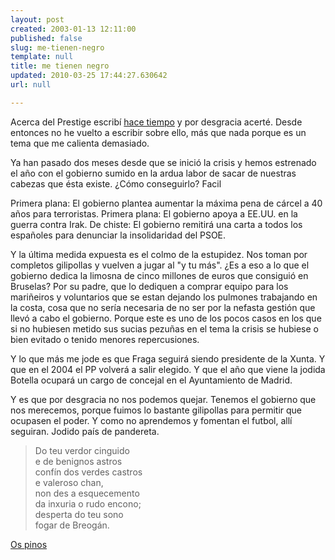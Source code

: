 ```yaml
---
layout: post
created: 2003-01-13 12:11:00
published: false
slug: me-tienen-negro
template: null
title: me tienen negro
updated: 2010-03-25 17:44:27.630642
url: null

---
```


Acerca del Prestige escribí <a href='/archives/000190'>hace tiempo</a> y por desgracia acerté. Desde entonces no he vuelto a escribir sobre ello, más que nada porque es un tema que me calienta demasiado.

Ya han pasado dos meses desde que se inició la crisis y hemos estrenado el año con el gobierno sumido en la ardua labor de sacar de nuestras cabezas que ésta existe. ¿Cómo conseguirlo? Facil

Primera plana: El gobierno plantea aumentar la máxima pena de cárcel a 40 años para terroristas.
Primera plana: El gobierno apoya a EE.UU. en la guerra contra Irak.
De chiste: El gobierno remitirá una carta a todos los españoles para denunciar la insolidaridad del PSOE.

Y la última medida expuesta es el colmo de la estupidez. Nos toman por completos gilipollas y vuelven a jugar al "y tu más". ¿Es a eso a lo que el gobierno dedica la limosna de cinco millones de euros que consiguió en Bruselas? 
Por su padre, que lo dediquen a comprar equipo para los mariñeiros y voluntarios que se estan dejando los pulmones trabajando en la costa, cosa que no sería necesaria de no ser por la nefasta gestión que llevó a cabo el gobierno.
Porque este es uno de los pocos casos en los que si no hubiesen metido sus sucias pezuñas en el tema la crisis se hubiese o bien evitado o tenido menores repercusiones.

Y lo que más me jode es que Fraga seguirá siendo presidente de la Xunta. Y que en el 2004 el PP volverá a salir elegido. Y que el año que viene la jodida Botella ocupará un cargo de concejal en el Ayuntamiento de Madrid.

Y es que por desgracia no nos podemos quejar. Tenemos el gobierno que nos merecemos, porque fuimos lo bastante gilipollas para permitir que ocupasen el poder. Y como no aprendemos y fomentan el futbol, allí seguiran. Jodido país de pandereta.

> Do teu verdor cinguido  
> e de benignos astros  
> confín dos verdes castros  
> e valeroso chan,  
> non des a esquecemento  
> da inxuria o rudo encono;  
> desperta do teu sono  
> fogar de Breogán.

<a href="http://www.xunta.es/xeral/cifras/galego/ghino.htm">Os pinos</a>

